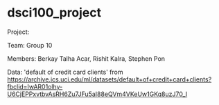 # dsci100_project

Project:

Team: Group 10

Members: Berkay Talha Acar, Rishit Kalra, Stephen Pon

Data: 'default of credit card clients' from https://archive.ics.uci.edu/ml/datasets/default+of+credit+card+clients?fbclid=IwAR01olhy-U6CjEPPxvtbvAsRH6Zu7JFu5aI88eQVm4VKeUw1GKq8uzJ70_I
